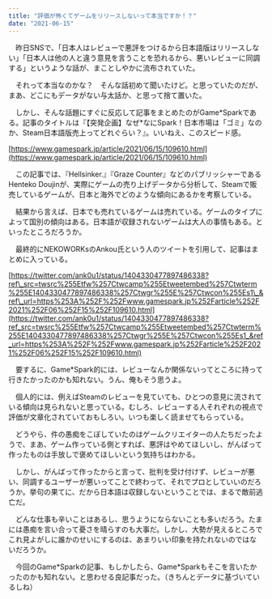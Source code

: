 ```yaml
---
title: "評価が怖くてゲームをリリースしないって本当ですか！？"
date: "2021-06-15"
---
```


　昨日SNSで、「日本人はレビューで悪評をつけるから日本語版はリリースしない」「日本人は他の人と違う意見を言うことを恐れるから、悪いレビューに同調する」というような話が、まことしやかに流布されていた。

　それって本当なのかな？　そんな話初めて聞いたけど。と思っていたのだが、まあ、どこにもデータがない与太話か、と思って捨て置いた。

　しかし、そんな話題にすぐに反応して記事をまとめたのがGame\*Sparkである。記事のタイトルは『【突発企画】なぜ\*なにSpark！日本市場は「ゴミ」なのか、Steam日本語版売上ってどれぐらい？』。いいねえ、このスピード感。

[https://www.gamespark.jp/article/2021/06/15/109610.html](https://www.gamespark.jp/article/2021/06/15/109610.html)

　この記事では、『Hellsinker.』『Graze Counter』などのパブリッシャーであるHenteko Doujinが、実際にゲームの売り上げデータから分析して、Steamで販売しているゲームが、日本と海外でどのような傾向にあるかを考察している。

　結果から言えば、日本でも売れているゲームは売れている。ゲームのタイプによって国別の傾向はある。日本語が収録されないゲームは大人の事情もある。といったところだろうか。

　最終的にNEKOWORKsのAnkou氏という人のツイートを引用して、記事はまとめに入っている。

[https://twitter.com/ank0u1/status/1404330477897486338?ref\_src=twsrc%255Etfw%257Ctwcamp%255Etweetembed%257Ctwterm%255E1404330477897486338%257Ctwgr%255E%257Ctwcon%255Es1\_&ref\_url=https%253A%252F%252Fwww.gamespark.jp%252Farticle%252F2021%252F06%252F15%252F109610.html](https://twitter.com/ank0u1/status/1404330477897486338?ref_src=twsrc%255Etfw%257Ctwcamp%255Etweetembed%257Ctwterm%255E1404330477897486338%257Ctwgr%255E%257Ctwcon%255Es1_&ref_url=https%253A%252F%252Fwww.gamespark.jp%252Farticle%252F2021%252F06%252F15%252F109610.html)

　要するに、Game\*Spark的には、レビューなんか関係ないってところに持って行きたかったのかも知れない。うん、俺もそう思うよ。

　個人的には、例えばSteamのレビューを見ていても、ひとつの意見に流されている傾向は見られないと思っている。むしろ、レビューする人それぞれの視点で評価が文章化されていておもしろい。いつも楽しく読ませてもらっている。

　どうやら、件の愚痴をこぼしていたのはゲームクリエイターの人たちだったようで、まあ、ゲーム作っている側とすれば、悪評はやめてほしいし、がんばって作ったものは手放しで褒めてほしいという気持ちはわかる。

　しかし、がんばって作ったからと言って、批判を受け付けず、レビューが悪い、同調するユーザーが悪いってことで終わって、それでプロとしていいのだろうか。挙句の果てに、だから日本語は収録しないということでは、まるで敵前逃亡だ。

　どんな仕事も辛いことはあるし、思うようにならないことも多いだろう。たまには愚痴を言い合って憂さを晴らすのも大事だ。しかし、大勢が見えるところでこれ見よがしに誰かのせいにするのは、あまりいい印象を持たれないのではないだろうか。

　今回のGame\*Sparkの記事、もしかしたら、Game\*Sparkもそこを言いたかったのかも知れない。と思わせる良記事だった。（きちんとデータに基づいているしね）
